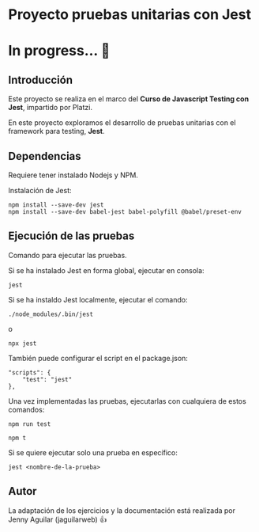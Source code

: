 # Proyecto pruebas unitarias con Jest

# In progress... :construction:

## Introducción
Este proyecto se realiza en el marco del **Curso de Javascript Testing con Jest**, impartido por Platzi.

En este proyecto exploramos el desarrollo de pruebas unitarias con el framework para testing, **Jest**.

## Dependencias

Requiere tener instalado Nodejs y NPM.

Instalación de Jest:

```
npm install --save-dev jest
npm install --save-dev babel-jest babel-polyfill @babel/preset-env
```

## Ejecución de las pruebas

Comando para ejecutar las pruebas.

Si se ha instalado Jest en forma global, ejecutar en consola:

`jest`

Si se ha instaldo Jest localmente, ejecutar el comando:

`./node_modules/.bin/jest`

o

`npx jest`

También puede configurar el script en el package.json:

```
"scripts": {
    "test": "jest"
},
```
Una vez implementadas las pruebas, ejecutarlas con cualquiera de estos comandos:

`npm run test`

`npm t`


Si se quiere ejecutar solo una prueba en específico:

`jest <nombre-de-la-prueba>`

## Autor

La adaptación de los ejercicios y la documentación está realizada por Jenny Aguilar (jaguilarweb) :+1:



